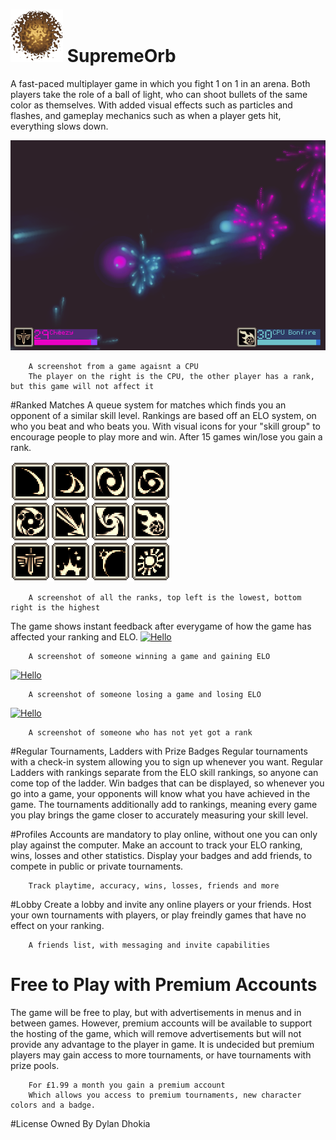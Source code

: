[![Hello](https://raw.githubusercontent.com/DDDBOMBER/SupremeOrb/master/press/icon.png)](https://github.com/DDDBOMBER/SupremeOrb)
SupremeOrb
==========
A fast-paced multiplayer game in which you fight 1 on 1 in an arena. Both players take the role of a ball of light, who can shoot bullets of the same color as themselves. With added visual effects such as particles and flashes, and gameplay mechanics such as when a player gets hit, everything slows down.

[![Hello](https://raw.githubusercontent.com/DDDBOMBER/SupremeOrb/master/press/screenshot_02.png)](https://github.com/DDDBOMBER/SupremeOrb)
```
	A screenshot from a game agaisnt a CPU
	The player on the right is the CPU, the other player has a rank, but this game will not affect it
```

#Ranked Matches
  A queue system for matches which finds you an opponent of a similar skill level. Rankings are based off an ELO system, on who you beat and who beats you. With visual icons for your "skill group" to encourage people to play more and win. After 15 games win/lose you gain a rank.

 [![Hello](https://raw.githubusercontent.com/DDDBOMBER/SupremeOrb/master/press/rank_previews.png)](https://github.com/DDDBOMBER/SupremeOrb)
```
	A screenshot of all the ranks, top left is the lowest, bottom right is the highest
```
  The game shows instant feedback after everygame of how the game has affected your ranking and ELO.
 [![Hello](https://raw.githubusercontent.com/DDDBOMBER/SupremeOrb/master/press/ranking_menu_09.png)](https://github.com/DDDBOMBER/SupremeOrb)
```
	A screenshot of someone winning a game and gaining ELO
```
 [![Hello](https://raw.githubusercontent.com/DDDBOMBER/SupremeOrb/master/press/ranking_menu_10.png)](https://github.com/DDDBOMBER/SupremeOrb)
```
	A screenshot of someone losing a game and losing ELO
```
 [![Hello](https://raw.githubusercontent.com/DDDBOMBER/SupremeOrb/master/press/ranking_menu_11.png)](https://github.com/DDDBOMBER/SupremeOrb)
```
	A screenshot of someone who has not yet got a rank
```
	
  
#Regular Tournaments, Ladders with Prize Badges
  Regular tournaments with a check-in system allowing you to sign up whenever you want. Regular Ladders with rankings separate from the ELO skill rankings, so anyone can come top of the ladder. Win badges that can be displayed, so whenever you go into a game, your opponents will know what you have achieved in the game. The tournaments additionally add to rankings, meaning every game you play brings the game closer to accurately measuring your skill level.

#Profiles
  Accounts are mandatory to play online, without one you can only play against the computer. Make an account to track your ELO ranking, wins, losses and other statistics. Display your badges and add friends, to compete in public or private tournaments.
```
	Track playtime, accuracy, wins, losses, friends and more
```
  
#Lobby
  Create a lobby and invite any online players or your friends. Host your own tournaments with players, or play freindly games that have no effect on your ranking.
```
	A friends list, with messaging and invite capabilities
```

# Free to Play with Premium Accounts
  The game will be free to play, but with advertisements in menus and in between games. However, premium accounts will be available to support the hosting of the game, which will remove advertisements but will not provide any advantage to the player in game. It is undecided but premium players may gain access to more tournaments, or have tournaments with prize pools.
```
	For £1.99 a month you gain a premium account
	Which allows you access to premium tournaments, new character colors and a badge.
```

#License
  Owned By Dylan Dhokia